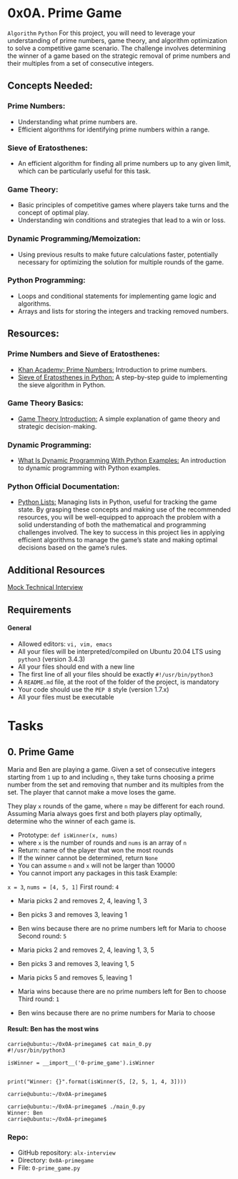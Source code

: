 # 0x0A. Prime Game

 `Algorithm` `Python`
For this project, you will need to leverage your understanding of prime numbers, game theory, and algorithm optimization to solve a competitive game scenario. 
The challenge involves determining the winner of a game based on the strategic removal of prime numbers and their multiples from a set of consecutive integers.

## Concepts Needed:
### Prime Numbers:

* Understanding what prime numbers are.
* Efficient algorithms for identifying prime numbers within a range.
### Sieve of Eratosthenes:

 * An efficient algorithm for finding all prime numbers up to any given limit, which can be particularly useful for this task.
### Game Theory:

* Basic principles of competitive games where players take turns and the concept of optimal play.
* Understanding win conditions and strategies that lead to a win or loss.
### Dynamic Programming/Memoization:

* Using previous results to make future calculations faster, potentially necessary for optimizing the solution for multiple rounds of the game.
### Python Programming:

* Loops and conditional statements for implementing game logic and algorithms.
* Arrays and lists for storing the integers and tracking removed numbers.
## Resources:
### Prime Numbers and Sieve of Eratosthenes:

* [Khan Academy: Prime Numbers:](https://www.khanacademy.org/math/cc-fourth-grade-math/imp-factors-multiples-and-patterns/imp-prime-and-composite-numbers/v/prime-numbers) Introduction to prime numbers.
* [Sieve of Eratosthenes in Python:](https://www.geeksforgeeks.org/sieve-of-eratosthenes/) A step-by-step guide to implementing the sieve algorithm in Python.
###  Game Theory Basics:

* [Game Theory Introduction:](https://www.investopedia.com/terms/g/gametheory.asp) A simple explanation of game theory and strategic decision-making.
###  Dynamic Programming:

* [What Is Dynamic Programming With Python Examples:](https://skerritt.blog/dynamic-programming/) An introduction to dynamic programming with Python examples.
###  Python Official Documentation:

* [Python Lists:](https://docs.python.org/3/tutorial/introduction.html#lists) Managing lists in Python, useful for tracking the game state.
By grasping these concepts and making use of the recommended resources, you will be well-equipped to approach the problem with a solid understanding 
of both the mathematical and programming challenges involved. The key to success in this project lies in applying efficient algorithms to manage the 
game’s state and making optimal decisions based on the game’s rules.

## Additional Resources
[Mock Technical Interview](https://www.youtube.com/watch?feature=shared&v=Jw2pniZCLi8)

## Requirements
#### General
* Allowed editors: `vi, vim, emacs`
* All your files will be interpreted/compiled on Ubuntu 20.04 LTS using `python3` (version 3.4.3)
* All your files should end with a new line
* The first line of all your files should be exactly `#!/usr/bin/python3`
* A `README.md` file, at the root of the folder of the project, is mandatory
* Your code should use the `PEP 8` style (version 1.7.x)
* All your files must be executable


# Tasks

## 0. Prime Game
Maria and Ben are playing a game. Given a set of consecutive integers starting from `1` up to and including `n`, they take turns choosing a prime number 
from the set and removing that number and its multiples from the set. The player that cannot make a move loses the game.

They play `x` rounds of the game, where `n` may be different for each round. Assuming Maria always goes first and both players play optimally, 
determine who the winner of each game is.

* Prototype: `def isWinner(x, nums)`
* where `x` is the number of rounds and `nums` is an array of `n`
* Return: name of the player that won the most rounds
* If the winner cannot be determined, return `None`
* You can assume `n` and `x` will not be larger than 10000
* You cannot import any packages in this task
Example:

`x = 3`, `nums = [4, 5, 1]`
First round: `4`

* Maria picks 2 and removes 2, 4, leaving 1, 3
* Ben picks 3 and removes 3, leaving 1
* Ben wins because there are no prime numbers left for Maria to choose
Second round: `5`

* Maria picks 2 and removes 2, 4, leaving 1, 3, 5
* Ben picks 3 and removes 3, leaving 1, 5
* Maria picks 5 and removes 5, leaving 1
* Maria wins because there are no prime numbers left for Ben to choose
Third round: `1`

* Ben wins because there are no prime numbers for Maria to choose
#### Result: Ben has the most wins
```
carrie@ubuntu:~/0x0A-primegame$ cat main_0.py
#!/usr/bin/python3

isWinner = __import__('0-prime_game').isWinner


print("Winner: {}".format(isWinner(5, [2, 5, 1, 4, 3])))

carrie@ubuntu:~/0x0A-primegame$
```
```
carrie@ubuntu:~/0x0A-primegame$ ./main_0.py
Winner: Ben
carrie@ubuntu:~/0x0A-primegame$
```

### Repo:

* GitHub repository: `alx-interview`
* Directory: `0x0A-primegame`
* File: `0-prime_game.py`
